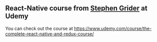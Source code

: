 ## React-Native course from [Stephen Grider](https://github.com/StephenGrider) at Udemy

You can check out the course at https://www.udemy.com/course/the-complete-react-native-and-redux-course/
